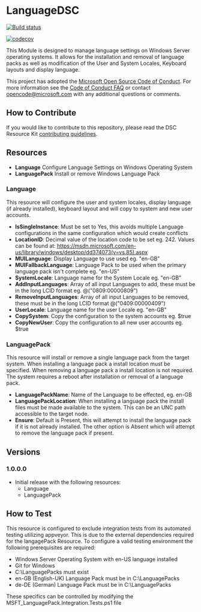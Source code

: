 # LanguageDSC

[![Build status](https://ci.appveyor.com/api/projects/status/wfuldlhe53v09eca/branch/master?svg=true)](https://ci.appveyor.com/project/ld0614/languagedsc/branch/master)

[![codecov](https://codecov.io/gh/ld0614/LanguageDsc/branch/master/graph/badge.svg)](https://codecov.io/gh/ld0614/LanguageDsc)

This Module is designed to manage language settings on Windows Server operating systems.  It allows for the installation and removal of language packs as well as modification of the User and System Locales, Keyboard layouts and display language.

This project has adopted the [Microsoft Open Source Code of Conduct](https://opensource.microsoft.com/codeofconduct/).
For more information see the [Code of Conduct FAQ](https://opensource.microsoft.com/codeofconduct/faq/) or contact [opencode@microsoft.com](mailto:opencode@microsoft.com) with any additional questions or comments.

## How to Contribute

If you would like to contribute to this repository, please read the DSC Resource Kit [contributing guidelines](https://github.com/PowerShell/DscResource.Kit/blob/master/CONTRIBUTING.md).

## Resources

* **Language** Configure Language Settings on Windows Operating System
* **LanguagePack** Install or remove Windows Language Pack

### Language

This resource will configure the user and system locales, display language (if already installed), keyboard layout and will copy to system and new user accounts.

* **IsSingleInstance**: Must be set to Yes, this avoids multiple Language configurations in the same configuration which would create conflicts
* **LocationID**: Decimal value of the location code to be set eg. 242.  Values can be found at: https://msdn.microsoft.com/en-us/library/windows/desktop/dd374073(v=vs.85).aspx
* **MUILanguage**: Display Language to use used eg. "en-GB"
* **MUIFallbackLanguage**: Language Pack to be used when the primary language pack isn't complete  eg. "en-US"
* **SystemLocale**:  Language name for the System Locale eg. "en-GB"
* **AddInputLanguages**: Array of all input Languages to add, these must be in the long LCID format  eg. @("0809:00000809")
* **RemoveInputLanguages**: Array of all input Languages to be removed, these must be in the long LCID format @("0409:00000409")
* **UserLocale**:  Language name for the user Locale eg. "en-GB"
* **CopySystem**: Copy the configuration to the system accounts eg. $true
* **CopyNewUser**: Copy the configuration to all new user accounts eg. $true

### LanguagePack

This resource will install or remove a single language pack from the target system.  When installing a language pack a install location must be specified.  When removing a language pack a install location is not required.  The system requires a reboot after installation or removal of a language pack.

* **LanguagePackName**: Name of the Language to be effected, eg. en-GB
* **LanguagePackLocation**: When installing a language pack the install files must be made available to the system.  This can be an UNC path accessible to the target node.
* **Ensure**: Default is Present, this will attempt to install the language pack if it is not already installed.  The other option is Absent which will attempt to remove the language pack if present.

## Versions

### 1.0.0.0

* Initial release with the following resources:
  * Language
  * LanguagePack

## How to Test
This resource is configured to exclude integration tests from its automated testing utilizing appveyor.  This is due to the external dependencies required for the langagePack Resource.  To configure a valid testing environment the following prerequisites are required:
* Windows Server Operating System with en-US language installed
* Git for Windows
* C:\LanguagePacks must exist
* en-GB (English-UK) Language Pack must be in C:\LanguagePacks
* de-DE (German) Language Pack must be in C:\LanguagePacks

These specifics can be controlled by modifying the MSFT_LanguagePack.Integration.Tests.ps1 file

